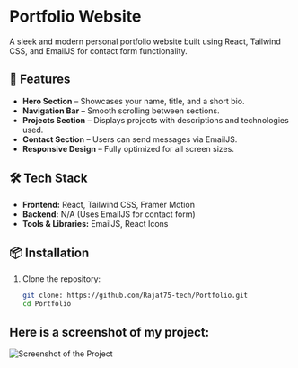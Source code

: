 # Portfolio Website

A sleek and modern personal portfolio website built using React, Tailwind CSS, and EmailJS for contact form functionality.

## 🚀 Features

- **Hero Section** – Showcases your name, title, and a short bio.
- **Navigation Bar** – Smooth scrolling between sections.
- **Projects Section** – Displays projects with descriptions and technologies used.
- **Contact Section** – Users can send messages via EmailJS.
- **Responsive Design** – Fully optimized for all screen sizes.

## 🛠️ Tech Stack

- **Frontend:** React, Tailwind CSS, Framer Motion
- **Backend:** N/A (Uses EmailJS for contact form)
- **Tools & Libraries:** EmailJS, React Icons

## 📦 Installation

1. Clone the repository:

   ```sh
   git clone: https://github.com/Rajat75-tech/Portfolio.git
   cd Portfolio

## Here is a screenshot of my project:

![Screenshot of the Project](./public/thumbnail.png)

